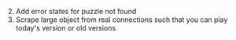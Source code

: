 2. Add error states for puzzle not found
3. Scrape large object from real connections such that you can play today's version or old versions
